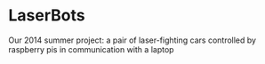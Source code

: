 LaserBots
=========

Our 2014 summer project: a pair of laser-fighting cars controlled by raspberry pis in communication with a laptop
